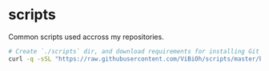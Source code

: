 # scripts

Common scripts used accross my repositories.

```bash
# Create `./scripts` dir, and download requirements for installing Git Hooks
curl -q -sSL "https://raw.githubusercontent.com/ViBiOh/scripts/master/bootstrap" | bash -s "git_hooks"
```
